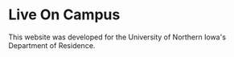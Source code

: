 # Live On Campus

This website was developed for the University of Northern Iowa's Department of Residence.
